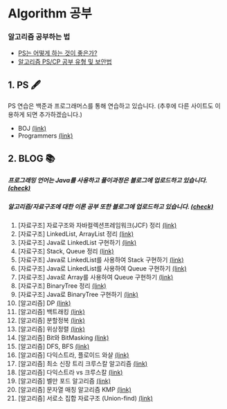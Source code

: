 # Algorithm 공부 
### 알고리즘 공부하는 법
- [PS는 어떻게 하는 것이 좋은가?](https://subinium.github.io/how-to-study-problem-solving/)
- [알고리즘 PS/CP 공부 유형 및 보안법](https://subinium.github.io/PS-Study-Types-and-Complements/)

## 1. PS 🖋
PS 연습은 백준과 프로그래머스를 통해 연습하고 있습니다. (추후에 다른 사이트도 이용하게 되면 추가하겠습니다.)
- BOJ [(link)](https://www.acmicpc.net/)
- Programmers [(link)](https://programmers.co.kr/)

## 2. BLOG 📚

##### 프로그래밍 언어는 Java를 사용하고 풀이과정은 블로그에 업로드하고 있습니다. [(check)](https://loosie.tistory.com/category/Java/%EC%95%8C%EA%B3%A0%EB%A6%AC%EC%A6%98%20%ED%92%80%EC%9D%B4)

##### 알고리즘/자료구조에 대한 이론 공부 또한 블로그에 업로드하고 있습니다. [(check)](https://loosie.tistory.com/category/Java/%EC%95%8C%EA%B3%A0%EB%A6%AC%EC%A6%98%20%E2%88%99%20%EC%9E%90%EB%A3%8C%EA%B5%AC%EC%A1%B0)
  1. [자료구조] 자료구조와 자바컬렉션프레임워크(JCF) 정리 [(link)](https://loosie.tistory.com/154)
  1. [자료구조] LinkedList, ArrayList 정리 [(link)](https://loosie.tistory.com/153?category=972195)
  3. [자료구조] Java로 LinkedList 구현하기 [(link)](https://loosie.tistory.com/122)
  4. [자료구조] Stack, Queue 정리 [(link)](https://loosie.tistory.com/155?category=972195)
  5. [자료구조] Java로 LinkedList를 사용하여 Stack 구현하기 [(link)](https://loosie.tistory.com/124?category=964815)
  6. [자료구조] Java로 LinkedList를 사용하여 Queue 구현하기 [(link)](https://loosie.tistory.com/156?category=964815)
  7. [자료구조] Java로 Array를 사용하여 Queue 구현하기 [(link)](https://loosie.tistory.com/125?category=964815)
  8. [자료구조] BinaryTree 정리 [(link)](https://loosie.tistory.com/157?category=972195)
  9. [자료구조] Java로 BinaryTree 구현하기 [(link)](https://loosie.tistory.com/127?category=964815)
  10. [알고리즘] DP [(link)](https://loosie.tistory.com/150?category=972195)
  11. [알고리즘] 백트래킹 [(link)](https://loosie.tistory.com/196?category=972195)
  12. [알고리즘] 분할정복 [(link)](https://loosie.tistory.com/237?category=972195)
  13. [알고리즘] 위상정렬 [(link)](https://loosie.tistory.com/161?category=972195)
  14. [알고리즘] Bit와 BitMasking [(link)](https://loosie.tistory.com/238?category=972195)
  15. [알고리즘] DFS, BFS [(link)](https://loosie.tistory.com/151?category=972195)
  16. [알고리즘] 다익스트라, 플로이드 와샬 [(link)](https://loosie.tistory.com/146?category=972195)
  17. [알고리즘] 최소 신장 트리 크루스칼 알고리즘 [(link)](https://loosie.tistory.com/159?category=972195)
  18. [알고리즘] 다익스트라 vs 크루스칼 [(link)](https://loosie.tistory.com/167?category=972195)
  19. [알고리즘] 벨만 포드 알고리즘 [(link)](https://loosie.tistory.com/category/Java/%EC%95%8C%EA%B3%A0%EB%A6%AC%EC%A6%98%20%E2%88%99%20%EC%9E%90%EB%A3%8C%EA%B5%AC%EC%A1%B0)
  20. [알고리즘] 문자열 매칭 알고리즘 KMP [(link)](https://loosie.tistory.com/192?category=972195)
  21. [알고리즘] 서로소 집합 자료구조 (Union-find) [(link)](https://loosie.tistory.com/158?category=972195)



